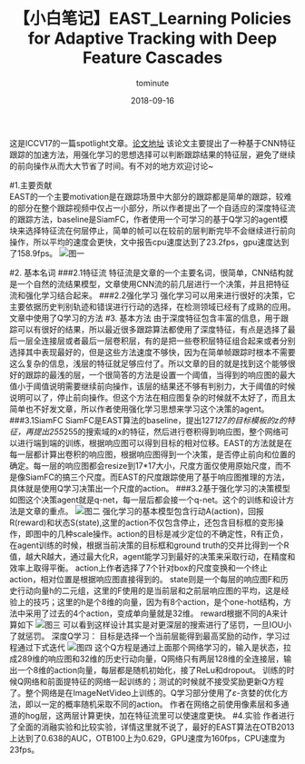 ﻿---
layout:     post
title:      【小白笔记】EAST_Learning Policies for Adaptive Tracking with Deep Feature Cascades
date:       2018-09-16
author:     tominute
header-img: img/post-bg-coffee.jpg
catalog: true
tags:
    - Tracking
---



   这是ICCV17的一篇spotlight文章。[论文地址](http://openaccess.thecvf.com/content_ICCV_2017/papers/Huang_Learning_Policies_for_ICCV_2017_paper.pdf)
   该论文主要提出了一种基于CNN特征跟踪的加速方法，用强化学习的思想选择可以判断跟踪结果的特征层，避免了继续的前向操作从而大大节省了时间。有不对的地方欢迎讨论~


  
#1.主要贡献  
EAST的一个主要motivation是在跟踪场景中大部分的跟踪都是简单的跟踪，较难的部分在整个跟踪视频中仅占一小部分，所以作者提出了一个自适应的深度特征流的跟踪方法，baseline是SiamFC，作者使用一个可学习的基于Q学习的agent模块来选择特征流在何层停止，简单的帧可以在较前的层判断完毕不会继续进行前向操作，所以平均的速度会更快，文中报告cpu速度达到了23.2fps，gpu速度达到了158.9fps。
![图一](https://img-blog.csdn.net/20180916182826763?watermark/2/text/aHR0cHM6Ly9ibG9nLmNzZG4ubmV0L3NpbmF0XzI3MzE4ODgx/font/5a6L5L2T/fontsize/400/fill/I0JBQkFCMA==/dissolve/70)

#2. 基本名词
###2.1特征流
特征流是文章的一个主要名词，很简单，CNN结构就是一个自然的流结果模型，文章使用CNN流的前几层进行一个决策，并且把特征流和强化学习结合起来。
###2.2强化学习
强化学习可以用来进行很好的决策，它主要依据历史判别轨迹和错误进行行动的选择，在检测领域已经有了成熟的应用。文章中使用了Q学习的方法
#3. 基本方法
由于深度特征包含丰富的信息，用于跟踪可以有很好的结果，所以最近很多跟踪算法都使用了深度特征，有点是选择了最后一层全连接层或者最后一层卷积层，有的是把一些卷积层特征组合起来或者分别选择其中表现最好的，但是这些方法速度不够快，因为在简单帧跟踪时根本不需要这么复杂的信息，浅层的特征就足够应付了。所以文章的目的就是找到这个能够很好的跟踪的最浅的层，一个很简答的方法是设置一个阈值，当得到的响应图的最大值小于阈值说明需要继续前向操作，该层的结果还不够有判别力，大于阈值的时候说明可以了，停止前向操作。但这个方法在相应图复杂的时候就不太好了，而且太简单也不好发文章，所以作者使用强化学习思想来学习这个决策的agent。
###3.1SiamFC
SiamFC是EAST算法的baseline，提出127*127的目标模板的z的特征，再提出255*255的搜索域的x的特征，然后进行卷积得到响应图，整个网络可以进行端到端的训练，根据响应图可以得到目标的相对位移。EAST的方法就是在每一层都计算出卷积的响应图，根据响应图得到一个决策，是否停止前向和位置的确定。每一层的响应图都会resize到17*17大小，尺度方面仅使用原始尺度，而不是像SiamFC的搞三个尺度。而EAST的尺度跟踪使用了基于响应图推理的方法，具体就是使用Q学习决策出一个尺度的action。
###3.2基于强化学习的决策模型
如图这个决策agent就是q-net，每一层后都会接一个q-net。这个的训练和设计方法是文章的重点。
![图二](https://img-blog.csdn.net/2018091618284122?watermark/2/text/aHR0cHM6Ly9ibG9nLmNzZG4ubmV0L3NpbmF0XzI3MzE4ODgx/font/5a6L5L2T/fontsize/400/fill/I0JBQkFCMA==/dissolve/70)
强化学习的基本模型包含行动A(action)，回报R(reward)和状态S(state),这里的action不仅包含停止，还包含目标框的变形操作，即图中的几种scale操作。action的目标是减少定位的不确定性，R有正负，在agent训练的时候，根据当前决策的目标框和ground truth的交并比得到一个R值，越大R越大，通过最大化R，agent能学习到最好的决策来采取行动，在精度和效率上取得平衡。
action上作者选择了7个针对box的尺度变换和一个终止action，相对位置是根据响应图直接得到的。
state则是一个每层的响应图F和历史行动向量h的二元组，这里的F使用的是当前层和之前层响应图的平均，这是经验上的技巧；这里的h是个8维的向量，因为有8个action，是个one-hot结构，方法中采用了过去的4个action，变成单向量就是32维。
reward根据不同的A来计算如下
![图三](https://img-blog.csdn.net/20180916182849724?watermark/2/text/aHR0cHM6Ly9ibG9nLmNzZG4ubmV0L3NpbmF0XzI3MzE4ODgx/font/5a6L5L2T/fontsize/400/fill/I0JBQkFCMA==/dissolve/70)
可以看到这样设计其实是对更深层的搜索进行了惩罚，一旦IOU小了就惩罚。
深度Q学习：
目标是选择一个当前层能得到最高奖励的动作，学习过程通过下式迭代
![图四](https://img-blog.csdn.net/20180916182857883?watermark/2/text/aHR0cHM6Ly9ibG9nLmNzZG4ubmV0L3NpbmF0XzI3MzE4ODgx/font/5a6L5L2T/fontsize/400/fill/I0JBQkFCMA==/dissolve/70)
这个Q方程是通过上面那个网络学习的，输入是状态，拉成289维的响应图和32维的历史行动向量，Q网络只有两层128维的全连接层，输出一个8维的action向量，每层都是随机初始化，接了ReLu和dropout。
训练的时候Q网络和前面提特征的网络一起训练的；测试的时候就不接受奖励更新Q方程了。整个网络是在ImageNetVideo上训练的。Q学习部分使用了$\varepsilon$-贪婪的优化方法，即以一定的概率随机采取不同的action。
作者在网络之前使用像素层和多通道的hog层，这两层计算更快，加在特征流里可以使速度更快。
#4.实验
作者进行了全面的消融实验和比较实验，详情这里就不说了，最好的EAST算法在OTB2013上达到了0.638的AUC，OTB100上为0.629，GPU速度为160fps，CPU速度为23fps。

